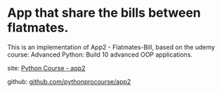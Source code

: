 # App that share the bills between flatmates.

This is an implementation of App2 - Flatmates-Bill, based on the udemy course: Advanced Python: Build 10 advanced OOP applications.

site: [Python Course - app2](https://github.com/pythonprocourse/app2)

github: [github.com/pythonprocourse/app2](https://github.com/pythonprocourse/app2)